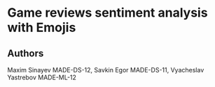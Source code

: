 # Game reviews sentiment analysis with Emojis

## Authors 
Maxim Sinayev MADE-DS-12, Savkin Egor MADE-DS-11, Vyacheslav Yastrebov MADE-ML-12 
